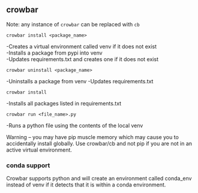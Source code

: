 ## crowbar

Note: any instance of ```crowbar``` can be replaced with ```cb```


```
crowbar install <package_name>
```
-Creates a virtual environment called venv if it does not exist<br>
-Installs a package from pypi into venv<br>
-Updates requirements.txt and creates one if it does not exist

```
crowbar uninstall <package_name>
```
-Uninstalls a package from venv
-Updates requirements.txt

```
crowbar install
```
-Installs all packages listed in requirements.txt

```
crowbar run <file_name>.py
```
-Runs a python file using the contents of the local venv

Warning – you may have pip muscle memory which may cause you to accidentally install globally. Use crowbar/cb and not pip if you are not in an active virtual environment.

### conda support

Crowbar supports python and will create an environment called conda_env instead of venv if it detects that it is within a conda environment.
